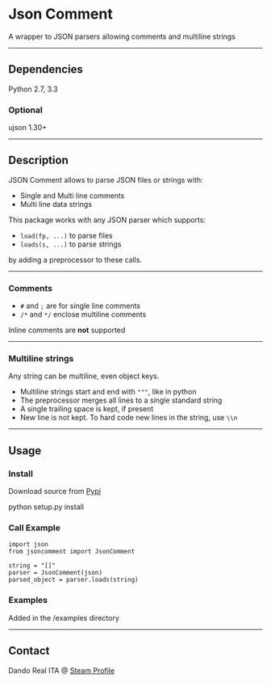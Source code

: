 ﻿# Json Comment

A wrapper to JSON parsers allowing comments and multiline strings

- - -

## Dependencies

Python 2.7, 3.3

### Optional

ujson 1.30+

- - -

## Description

JSON Comment allows to parse JSON files or strings with:

* Single and Multi line comments
* Multi line data strings

This package works with any JSON parser which supports:

* `load(fp, ...)` to parse files
* `loads(s, ...)` to parse strings

by adding a preprocessor to these calls.

- - -

### Comments

* `#` and `;` are for single line comments
* `/*` and `*/` enclose multiline comments

Inline comments are **not** supported

- - -

### Multiline strings

Any string can be multiline, even object keys.

* Multiline strings start and end with `"""`, like in python
* The preprocessor merges all lines to a single standard string
* A single trailing space is kept, if present
* New line is not kept. To hard code new lines in the string, use `\\n`

- - -

## Usage

### Install

Download source from [Pypi](https://pypi.python.org/pypi/jsoncomment)

python setup.py install

### Call Example

	import json
	from jsoncomment import JsonComment

	string = "[]"
	parser = JsonComment(json)
	parsed_object = parser.loads(string)

### Examples

Added in the /examples directory

- - -

## Contact

Dando Real ITA @ [Steam Profile](http://steamcommunity.com/id/dandorealita)
